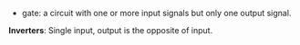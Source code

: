 - gate: a circuit with one or more input signals but only one output signal.

**Inverters**: Single input, output is the opposite of input.

